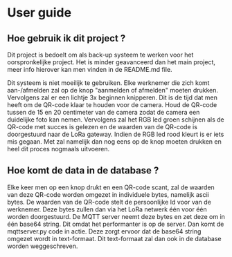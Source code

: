 # User guide
## Hoe gebruik ik dit project ?
Dit project is bedoelt om als back-up systeem te werken voor het oorspronkelijke project. Het is minder geavanceerd dan het main project, meer info hierover kan men vinden in de README.md file.

Dit systeem is niet moeilijk te gebruiken. Elke werknemer die zich komt aan-/afmelden zal op de knop "aanmelden of afmelden" moeten drukken. Vervolgens zal er een lichtje 3x beginnen knipperen. Dit is de tijd dat men heeft om de QR-code klaar te houden voor de camera. Houd de QR-code tussen de 15 en 20 centimeter van de camera zodat de camera een duidelijke foto kan nemen. Vervolgens zal het RGB led groen schijnen als de QR-code met succes is gelezen en de waarden van de QR-code is doorgestuurd naar de LoRa gateway.  Indien de RGB led rood kleurt is er iets mis gegaan. Met zal namelijk dan nog eens op de knop moeten drukken en heel dit proces nogmaals uitvoeren.

## Hoe komt de data in de database ?
Elke keer men op een knop drukt en een QR-code scant, zal de waarden van deze QR-code worden omgezet in individuele bytes, namelijk ascii bytes. De waarden van de QR-code stelt de persoonlijke Id voor van de werknemer. Deze bytes zullen dan via het LoRa netwerk één voor één worden doorgestuurd. De MQTT server neemt deze bytes en zet deze om in één base64 string. Dit omdat het performanter is op de server. Dan komt de mqttserver.py code in actie. Deze zorgt ervoor dat de base64 string omgezet wordt in text-formaat. Dit text-formaat zal dan ook in de database worden weggeschreven.

